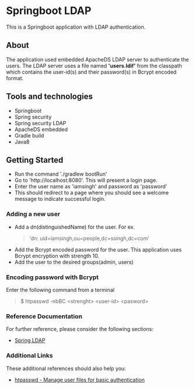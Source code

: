 # Springboot LDAP
This is a Springboot application with LDAP authentication.

## About
The application used embedded ApacheDS LDAP server to authenticate the users. The LDAP server uses a file named
**'users.ldif'** from the classpath which contains the user-id(s) and their password(s) in Bcrypt encoded format.

## Tools and technologies
* Springboot
* Spring security
* Spring security LDAP
* ApacheDS embedded
* Gradle build
* Java8

## Getting Started
* Run the command './gradlew bootRun'
* Go to 'http://localhost:8080'. This will present a login page.
* Enter the user name as 'iamsingh' and password as 'password'
* This should redirect to a page where you should see a welcome message to indicate successful login.

### Adding a new user
* Add a dn(distinguishedName) for the user. For ex. 
    > 'dn: uid=iamsingh,ou=people,dc=ssingh,dc=com'
* Add the Bcrypt encoded password for the user. This application uses Bcrypt encryption with strength 10.
* Add the user to the desired groups(admin, users)

### Encoding password with Bcrypt
Enter the following command from a terminal
> $ htpasswd -nbBC &lt;strenght&gt; &lt;user-id&gt; &lt;pasword&gt;

### Reference Documentation
For further reference, please consider the following sections:
* [Spring LDAP](https://docs.spring.io/spring-boot/docs/2.4.0/reference/htmlsingle/#boot-features-ldap)

### Additional Links
These additional references should also help you:
* [htpasswd - Manage user files for basic authentication](https://httpd.apache.org/docs/2.4/programs/htpasswd.html)


